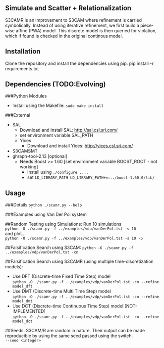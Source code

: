 Simulate and Scatter + Relationalization
---

S3CAMR is an improvement to S3CAM where refinement is carried symbolically.
Instead of using iterative refinement, we first build a piece-wise affine (PWA)
model. This discrete model is then queried for violation, which if found is
checked in the original continous model.

Installation
---
Clone the repository and install the dependencies using pip.
pip install -r requirements.txt

Dependencies (TODO:Evolving)
---
###Python Modules
- Install using the Makefile: `sudo make install`

###External
- SAL
    - Download and install SAL: http://sal.csl.sri.com/
    - set environment variable SAL_PATH
    - Yices
        - Download and install Yices: http://yices.csl.sri.com/
- S3CAMSMT
- ghraph-tool-2.13 [optional]
    - Needs Boost >= 1.60 [set environment variable BOOST_ROOT - not working]
        - Install using `./configure .... `
        - set `LD_LIBRARY_PATH LD_LIBRARY_PATH+=:../boost-1.60.0/lib/`


Usage
---
###Details
`python ./scamr.py --help`

 ###Examples using Van Der Pol system

##Random Testing using Simulations:
Run 10 simulations<br>
    `python -O ./scamr.py -f ../examples/vdp/vanDerPol.tst -s 10`<br>
and plot...<br>
    `python -O ./scamr.py -f ../examples/vdp/vanDerPol.tst -s 10 -p`

##Falsification Search using S3CAM:
`python -O ./scamr.py -f ../examples/vdp/vanDerPol.tst -cn`

##Falsification Search using S3CAMR (using multiple time-discretization models):
- Use DFT (Discrete-time Fixed Time Step) model<br>
    `python -O ./scamr.py -f ../examples/vdp/vanDerPol.tst -cn --refine model_dft`
- Use DMT (Discrete-time Multi Time Step) model<br>
    `python -O ./scamr.py -f ../examples/vdp/vanDerPol.tst -cn --refine model_dmt`
- Use DCT (Discrete-time Continuous Time Step) model [NOT-IMPLEMENTED]<br>
    `python -O ./scamr.py -f ../examples/vdp/vanDerPol.tst -cn --refine model_dct`

##Seeds:
S3CAM/R are random in nature. Their output can be made reproducible by using the same seed passed using the switch.<br> `--seed <integer>`
